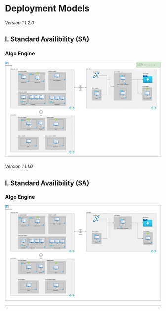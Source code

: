 # Deployment Models

###### Version 1.1.2.0

## I. Standard Availibility (SA)

### Algo Engine

![sa_dataconnect](imgs/Deployment_SA_offer3_infra_v1.1.2.png "")

###### Version 1.1.1.0

## I. Standard Availibility (SA)

### Algo Engine

![sa_dataconnect](imgs/Deployment_SA_offer3_infra_v1.1.1.png "")


---
